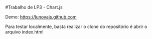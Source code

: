 #Trabalho de LP3 - Chart.js

Demo: https://lunovais.github.com

Para testar localmente, basta realizar o clone do repositório é abrir o arquivo index.html
